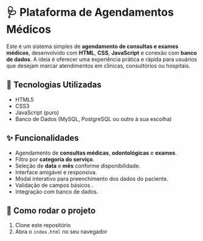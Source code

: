 # 🩺 Plataforma de Agendamentos Médicos

Este é um sistema simples de **agendamento de consultas e exames médicos**, desenvolvido com **HTML**, **CSS**, **JavaScript** e conexão com **banco de dados**. A ideia é oferecer uma experiência prática e rápida para usuários que desejam marcar atendimentos em clínicas, consultórios ou hospitais.

## 🔧 Tecnologias Utilizadas

- HTML5
- CSS3
- JavaScript (puro)
- Banco de Dados (MySQL, PostgreSQL ou outro à sua escolha)

## ✨ Funcionalidades

- Agendamento de **consultas médicas**, **odontológicas** e **exames**.
- Filtro por **categoria do serviço**.
- Seleção de **data** e **mês** conforme disponibilidade.
- Interface amigável e responsiva.
- Modal interativo para preenchimento dos dados do paciente.
- Validação de campos básicos .
- Integração com banco de dados.
  
## 🚀 Como rodar o projeto

1. Clone este repositório
2. Abra o `index.html` no seu navegador


